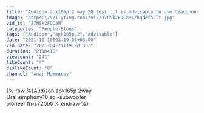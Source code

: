 ```yaml
---
title: "Audison apk165p,2 way SQ test (it is advisable to use headphones )"
image: "https:\/\/i.ytimg.com\/vi\/J7NSk2FQCaM\/hqdefault.jpg"
vid_id: "J7NSk2FQCaM"
categories: "People-Blogs"
tags: ["Audison","apk165p,2","advisable"]
date: "2021-10-10T03:19:02+03:00"
vid_date: "2021-04-21T19:20:36Z"
duration: "PT1M41S"
viewcount: "241"
likeCount: "4"
dislikeCount: "0"
channel: "Anar Mammadov"
---
```

{% raw %}Audison apk165p 2way<br />Ural simphony10 sq -subwoofer<br />pioneer fh-s720bt{% endraw %}

